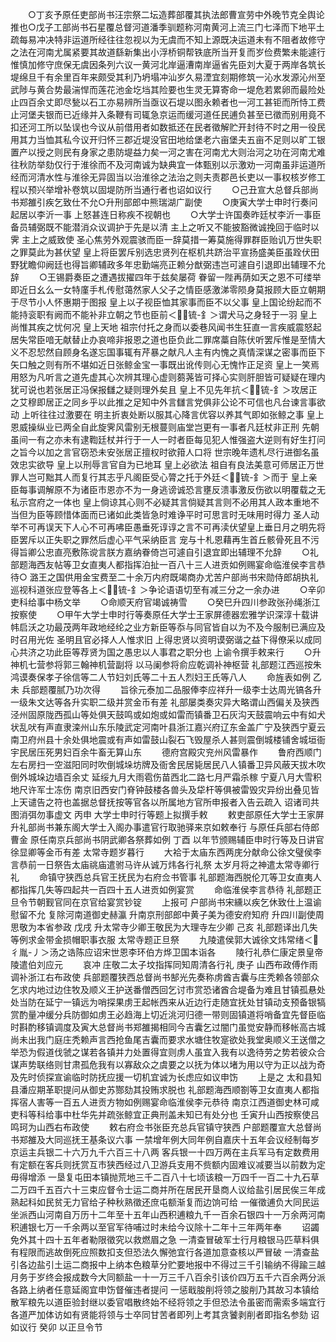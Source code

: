 <!-- { "loadSidebar": true } -->
　　○丁亥予原任吏部尚书汪宗祭二坛造葬部覆其执法郎曹宣劳中外晚节克全舆论推也○戊子工部尚书石星覆总督河道潘季驯题称河南黄河上流三门七泽而下地平土疏每易冲决特非运道所经往往忽视以为无虞而不知上源既决运道未有不阻者故修守之法在河南尤属紧要其故道繇新集出小浮桥铜帮铁底所当开复而岁俭费繁未能遽行惟慎加修守庶保无虞因条列六议一黄河北岸逼漕南岸逼省先臣刘大夏于两岸各筑长堤绵旦千有余里百年来颇受其利乃坍塌冲汕岁久易湮宜刻期修筑一沁水发源沁州至武陟与黄合势最湍悍而莲花池金圪垱其险要也生灵无算寄命一堤危若累卵而最险处止四百余丈即尽甃以石工亦易辨所当亟议石堤以图永赖者也一河工甚钜而所恃工费止河堡夫银而已近缘并入条鞭有司辄急京运而缓河道任民逋负甚至已徵而别用竟不扣还河工所以坠误也今议从前借用者如数抵还在民者徵解贮开封待不时之用一役民用其力当恤其私今议开归怀三郡近堤没官田地给堡老六亩堡夫五亩不足则以旷工银置产以授之则民有身家之患防堤益力矣一河之害在河南尤大则治河之功在河南尤难往秋防举劾仅行于淮徐而不及河南诚为缺典宜一体甄别以示激劝一河南虽非运道所经而河清水性与淮徐无异固当以治淮徐之法治之则夫责郡邑长吏以一事权核岁修工程以预兴举增补卷筑以固堤防所当通行者也诏如议行
　　○己丑宣大总督兵部尚书郑雒引疾乞致仕不允○升刑部郎中熊瑞湖广副使
　　○庚寅大学士申时行奏问起居以李沂一事  上怒甚连日称疾不视朝也
　　○大学士许国奏昨廷杖李沂一事臣备员辅弼既不能潜消众议调护于先是以清  主上之听又不能披豁微诚挽回于临时以霁  主上之威致使  圣心焦劳外观震骇而臣一辞莫措一筹莫施得罪群臣贻讥万世失职之罪莫此为甚伏望  皇上将臣罢斥别选忠贤列在枢机共跻治平宣扬盛美臣虽跧伏田野犹瞻仰阙廷也得旨卿辅政多年忠勤端亮正赖分猷弼违岂可遽自引退即出辅理不允辞
　　○王锡爵奏臣之遭遇拔擢四年于兹矣屡荷  眷留一陛再荫如天之恩不可缕举即近日幺么一女特廑手札传慰蔼然家人父子之情臣感激涕零陨身莫报顾大臣立朝期于尽节小人怀惠期于图报  皇上以子视臣恤其家事而臣不以父事  皇上国论纷起而不能持衮职有阙而不能补非立朝之节也臣前＜锍-釒＞谓犬马之身轻于一羽  皇上尚惟其疾之忧何况  皇上天地  祖宗付托之身而以委巷风闻书生狂直一言疾威震怒起居失常臣喑无献替止办哀啼非报恩之道也臣负此二罪席藁自陈伏听罢斥惟是至情大义不忍恝然自顾身名遂忘国事辄有芹暴之献凡人主有内愧之真情深谋之密事而臣下矢口触之则有所不堪如近日张鲸金宝一事既出讹传则心无愧怍正足资  皇上一笑焉用怒为凡听言之道先虚其心次辨其理心虚则蒭荛皆可择心实则肝胆皆可疑疑在理内犹可说也若张居正冯保报讎之疑则理外矣且  皇上不见先年抗＜锍-釒＞攻居正之艾穆即居正之同乡乎以此推之足知中外言讎言党俱非公论不可信也凡台谏言事欲动  上听往往过激要在  明主折衷处断以服其心降言优容以养其气即如张鲸之事  皇上恩威操纵业已两全自此旋霁风雷别无根蔓则庙堂岂更有一事者凡廷杖非正刑  先朝虽间一有之亦未有逮鞫廷杖并行于一人一时者臣每见犯人惟强盗大逆则有好生打问之旨今以加之言官窃恐未安张居正擅权时欲箝人口将  世宗晚年遗札尽行进御名虽效忠实欲导  皇上以刑辱言官自为已地耳  皇上必欲法  祖自有良法美意可师居正万世罪人岂可黜其人而复行其志乎凡阁臣受心膂之托于外廷＜锍-釒＞而于  皇上亲臣每事调解原不为诸臣市恩亦不为一身逃谤诚恐言壅反溃事激反伤欲以明覆载之无私示宫府之一体也  皇上倘谅其心则不必疑其言倘疑其言则不必用其人政本重地不当但为臣等顾惜体面而已诸如此类皆急时难诤平时可思言时无味用时得力  圣人动举不可再误天下人心不可再咈臣愚垂死谆谆之言不可再渎伏望皇上垂日月之明先将臣罢斥以正失职之罪然后虚心平气采纳臣言  宠与十札恩藉再生首丘骸骨死且不污得旨卿公忠直亮敷陈谠言朕方嘉纳眷倚岂可遽自引退宜即出辅理不允辞
　　○礼部题海西友帖等卫女直夷人都指挥泊扯一百八十三人进贡如例赐宴命临淮侯李言恭待○  潞王之国供用金宝费至二十余万内府既竭商办尤苦户部尚书宋勋侍郎胡执礼巡视科道张应登等各上＜锍-釒＞争论语语切至有减三分之一余办进
　　○辛卯吏科给事中杨文举
　　○命顺天府官竭诚祷雪
　　○癸巳升四川参政张孙绳浙江按察使
　　○甲午大学士申时行等奏原任大学士王家屏德器宏雅学识深淳十载讲帏启沃之功最茂两年政地经纶之业方新臣等忝与同官皆自以为不及今服制已满应及时召用光佐  圣明且官必择人人惟求旧  上得忠贤以资明谟弼谐之益下得僚采以成同心共济之功此臣等荐贤为国之愚忠以人事君之职分也  上谕令撰手敕来行
　　○升神机七营参将郭三翰神机营副将  以马阑参将俞应乾调补神枢营  礼部题江西巡按朱鸿谟奏保孝子徐信等二人节妇刘氏等二十五人烈妇王氏等八人
　　命旌表如例  乙未  兵部题覆腻乃功次得
　　旨徐元泰加二品服俸李应祥升一级李士达周光镐各升一级朱文达等各升实职二级并赏金币有差  礼部屡类奏灾异大略谓山西偏关及狭西泾州固原陇西孤山等处俱天鼓鸣或如炮或如雷而镇番卫石灰沟天鼓震响云中有如犬状乱吠有声直隶滦州山东乐陵武定河南叶县浙江嘉兴府辽东金盖广宁及狭西宁夏云南卫府州县十余处俱地震或有声如雷鼓山裂石飞毁屋杀人甚则震倒城楼铺舍城垣衙宇民居压死男妇百余牛畜无算山东
　　德府宫殿灾兖州风雷暴作
　　鲁府西顺门左右房扫一空滋阳同时吹倒城垛坊牌及衙舍民居毙居民八人镇番卫异风蔽天拔木吹倒外城垛边墙百余丈  延绥九月大雨雹伤苗西北二路七月严霜杀稼  宁夏八月大雪积地尺许军士冻伤  南京旧西安门脊钟鼓楼各兽头及牮杆等俱被雷毁灾异纷出叠见皆上天谴告之符也盖据总督抚按等官各以所属地方官所申报者入告云疏入  诏诸司共图消弭勿事虚文  丙申  大学士申时行等题上拟撰手敕
　　敕吏部原任大学士王家屏升礼部尚书兼东阁大学士入阁办事遣官行取驰驿来京如敕奉行  与原任兵部右侍郎曹金  原任南京兵部尚书阴武卿各祭葬如例  丁酉  以年节颁赐辅臣申时行等及日讲官徐显卿等金币有差  太常寺题岁暮行
　　大袷于太庙东西两庑分献命公徐文璧侯李言恭前一日祭告太庙祧庙遣驸马许从诚万炜各行礼祭  太岁月将之神遣太常寺卿行礼
　　命镇守狭西总兵官王抚民为右府佥书管事  礼部题海西脱伦兀等卫女直夷人都指挥几失等四起共一百四十五人进贡如例宴赏
　　命临淮侯李言恭待  礼部题正旦令节朝觐官同在京官给宴赏钞锭
　　上报可  户部尚书宋纁以疾乞休致仕上温谕慰留不允  复除河南道御史赫瀛  升南京刑部郎中黄子美为德安府知府  升四川副使周思敬为本省参政  戊戌  升太常寺少卿王敬民为大理寺左少卿  己亥  礼部题译出几失等例求金带金损帽职事衣服  太常寺题正旦祭
　　九陵遣侯郭大诚徐文炜常绪＜彳胤-丿＞汤之诰陈应诏宋世恩李环伯方烨卫国本诣各
　　陵行礼恭仁康定景皇帝陵遣伯刘应元
　　哀冲  庄敬二太子坟指挥同知周清各行礼  庚子  山西布政傅作雨调补浙江右布政使  兵部题覆狭西总督尚书郜光先奏称虏酋吉囊与庄秃赖各领部众乞求内地过边住牧及顺义王护送番僧西回乞讨市赏恐诸酋合堤备为难且甘镇孤悬处处当防在延宁一镇远为哨探果虏王起帐西来从近边行走随宜抚处甘镇动支预备银犒赏酌量冲缓分兵防御如虏王必趋海上切近洮河归德一带则固镇道将哨备宜先督臣临时斟酌移镇调度及寅大总督尚书郑雒揭相同今吉囊乞过闇门虽觉安静而移帐高古城尚未出我门庭庄秃赖声言西抢鱼尾吉囊而要求水塘住牧寔欲处我堂奥顺义王送僧之举恐为假道伐虢之谋若各镇并力处置得宜则虏人虽宜入我有以逸待劳之势若彼众合谋声势联络则甘肃孤危我有以寡敌众之虞要之以抚为体以堵为用以守为正以战为奇及先时侦探宣谕临时防抚应援一切机宜诚为长虑应如议申饬
　　上是之  太和县知县潘应期革职提问从御史苏酂劾其投贿求脱也  礼部题海西顺劄等卫女直夷人都指挥宿人害等一百五人进贡方物如例赐宴命临淮侯李元恭待  南京江西道御史林可咸吏科等科给事中杜华先并疏张鲸宜正典刑盖未知已有处分也  壬寅升山西按察使吕鸣珂为山西右布政使
　　敕右府佥书张臣充总兵官镇守狭西  户部题覆宣大总督尚书郑雒及大同巡抚王基条议六事  一禁增年例大同年例自嘉庆十五年会议经制每岁京运主兵银二十六万九千六百三十八两  客兵银一十四万两在主兵军马有定数费用有定额在客兵则抚赏互市狭西经过八卫游兵支用不赀额内固难议减要当以前数为定毋得增添  一垦复屯田本镇抛荒地三千二百八十七顷该粮一万四千一百二十九石草二万四千五百六十三束应督令士运二商并所在居民开垦商人议给盐引居民俟三年成熟起科如民贫无力官给子种秋熟徵还庶屯额渐复而边饷可给  一催徵逋负大同民运坐派西山河南自万历十二年至十五年山西积逋粮九千一百余石银四十一万余两河南积逋银七万一千余两以至官军待哺过时未给今议除十二年十三年两年奉
　　诏蠲免外其十四十五年者勒限徵究以救燃眉之急  一清查冒破军士行月粮银马匹草料俱有程限而逃故倒死应照数扣支但恐法久懈弛宜行各道加意查核以严冒破  一清查盐引各边盐引土运二商报中上纳本色粮草分贮要地报中不得过三千引输纳不得踰三越月务于岁终会报成数今大同额盐一十一万三千八百余引该价四万五千六百余两分派各路上纳者任意延阁宜申饬督催违者提问  一惩戢朘削将领之朘削乃其故习本镇给散军粮先以道臣验封继以委官唱散终始不经将领之手但恐法令虽密而需索多端宜行各道严加体访如有贤能将领与士卒同甘苦者即列上考其贪饕剥削者即指名参劾  诏如议行  癸卯  以正旦令节
